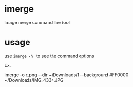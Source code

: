 # imerge
image merge command line tool

# usage

use `imerge -h ` to see the command options

Ex:

imerge -o x.png --dir ~/Downloads/1 --background #FF0000  ~/Downloads/IMG_4334.JPG